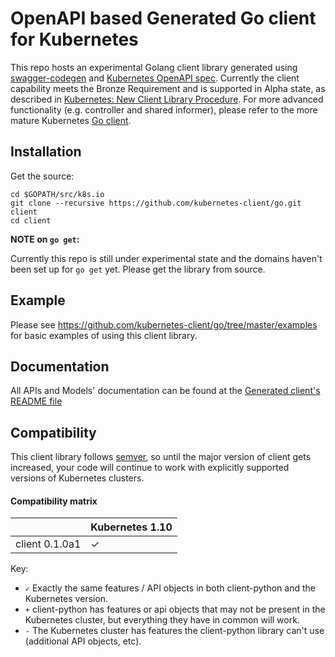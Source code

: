 # OpenAPI based Generated Go client for Kubernetes

This repo hosts an experimental Golang client library generated using [swagger-codegen](https://github.com/swagger-api/swagger-codegen) and [Kubernetes OpenAPI spec](https://github.com/kubernetes/kubernetes/tree/master/api/openapi-spec). Currently the client capability meets the Bronze Requirement and is supported in Alpha state, as described in [Kubernetes: New Client Library Procedure](https://github.com/kubernetes/community/blob/master/contributors/design-proposals/api-machinery/csi-new-client-library-procedure.md). For more advanced functionality (e.g. controller and shared informer), please refer to the more mature Kubernetes [Go client](https://github.com/kubernetes/client-go).

## Installation

Get the source:

```
cd $GOPATH/src/k8s.io
git clone --recursive https://github.com/kubernetes-client/go.git client
cd client
```

**NOTE on `go get`:**

Currently this repo is still under experimental state and the domains haven't been set up for `go get` yet. Please get the library from source.

## Example

Please see https://github.com/kubernetes-client/go/tree/master/examples for
basic examples of using this client library.

## Documentation

All APIs and Models' documentation can be found at the [Generated client's README file](kubernetes/README.md)

## Compatibility

This client library follows [semver](http://semver.org/), so until the major version of
client gets increased, your code will continue to work with explicitly
supported versions of Kubernetes clusters.

#### Compatibility matrix

|                  | Kubernetes 1.10 |
|------------------|-----------------|
| client 0.1.0a1   | ✓               |

Key:

* `✓` Exactly the same features / API objects in both client-python and the Kubernetes
  version.
* `+` client-python has features or api objects that may not be present in the
  Kubernetes cluster, but everything they have in common will work.
* `-` The Kubernetes cluster has features the client-python library can't use
  (additional API objects, etc).



